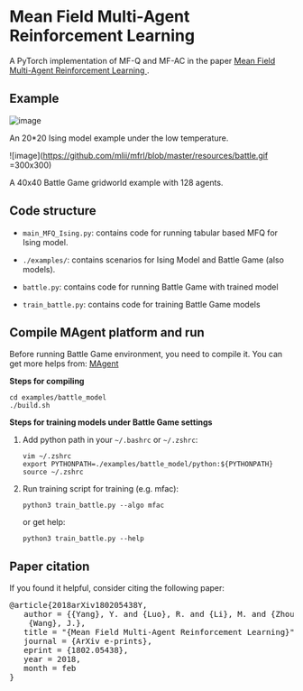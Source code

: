 # Mean Field Multi-Agent Reinforcement Learning 

A PyTorch implementation of MF-Q and MF-AC in the paper [Mean Field Multi-Agent Reinforcement Learning ](https://arxiv.org/pdf/1802.05438.pdf).

## Example

![image](https://github.com/mlii/mfrl/blob/master/resources/line.gif)
 
 An 20*20 Ising model example under the low temperature.

![image](https://github.com/mlii/mfrl/blob/master/resources/battle.gif =300x300)

 A 40x40 Battle Game gridworld example with 128 agents.
 
## Code structure

- `main_MFQ_Ising.py`: contains code for running tabular based MFQ for Ising model.

- `./examples/`: contains scenarios for Ising Model and Battle Game (also models).

- `battle.py`: contains code for running Battle Game with trained model

- `train_battle.py`: contains code for training Battle Game models

## Compile MAgent platform and run

Before running Battle Game environment, you need to compile it. You can get more helps from: [MAgent](https://github.com/geek-ai/MAgent)

**Steps for compiling**

```shell
cd examples/battle_model
./build.sh
```

**Steps for training models under Battle Game settings**

1. Add python path in your `~/.bashrc` or `~/.zshrc`:

    ```shell
    vim ~/.zshrc
    export PYTHONPATH=./examples/battle_model/python:${PYTHONPATH}
    source ~/.zshrc
    ```

2. Run training script for training (e.g. mfac):

    ```shell
    python3 train_battle.py --algo mfac
    ```

    or get help:

    ```shell
    python3 train_battle.py --help
    ```


## Paper citation

If you found it helpful, consider citing the following paper:

<pre>
@article{2018arXiv180205438Y,
   author = {{Yang}, Y. and {Luo}, R. and {Li}, M. and {Zhou}, M. and {Zhang}, W. and 
	{Wang}, J.},
   title = "{Mean Field Multi-Agent Reinforcement Learning}",
   journal = {ArXiv e-prints},
   eprint = {1802.05438},
   year = 2018,
   month = feb
}
</pre>
